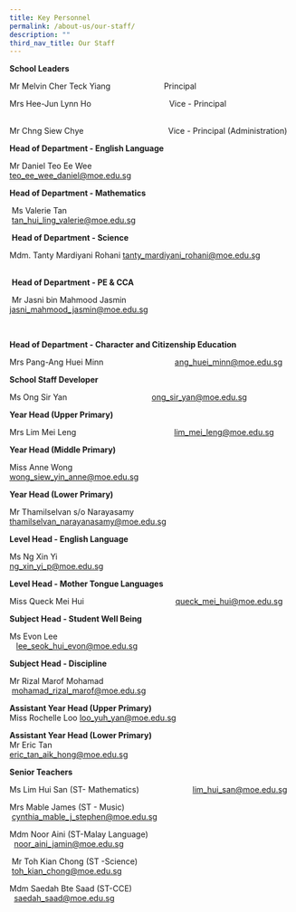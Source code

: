 ```yaml
---
title: Key Personnel
permalink: /about-us/our-staff/
description: ""
third_nav_title: Our Staff
---
```

**School Leaders**

Mr Melvin Cher Teck Yiang&nbsp; &nbsp; &nbsp; &nbsp; &nbsp; &nbsp; &nbsp; &nbsp; &nbsp; &nbsp; &nbsp; &nbsp; Principal

Mrs Hee-Jun Lynn Ho&nbsp;&nbsp; &nbsp;&nbsp;&nbsp; &nbsp;&nbsp;&nbsp;&nbsp;&nbsp; &nbsp;&nbsp;&nbsp; &nbsp;&nbsp;&nbsp; &nbsp;&nbsp;&nbsp; &nbsp;&nbsp;&nbsp; &nbsp;&nbsp;&nbsp; &nbsp;&nbsp;Vice - Principal&nbsp;&nbsp;&nbsp;&nbsp; &nbsp;&nbsp;&nbsp; &nbsp;&nbsp; &nbsp;&nbsp;&nbsp;&nbsp; &nbsp;&nbsp;&nbsp; &nbsp;&nbsp;&nbsp; &nbsp;&nbsp;&nbsp; &nbsp;&nbsp; &nbsp; &nbsp; &nbsp;&nbsp;  

Mr Chng Siew Chye&nbsp; &nbsp;&nbsp;&nbsp;&nbsp; &nbsp;&nbsp;&nbsp; &nbsp;&nbsp;&nbsp; &nbsp;&nbsp;&nbsp; &nbsp;&nbsp;&nbsp; &nbsp;&nbsp;&nbsp; &nbsp;&nbsp;&nbsp; &nbsp;&nbsp;&nbsp; &nbsp;&nbsp;&nbsp;Vice - Principal  (Administration)

**Head of Department - English Language**

Mr Daniel Teo Ee Wee &nbsp;&nbsp; &nbsp;&nbsp;&nbsp; &nbsp;&nbsp;&nbsp; &nbsp;&nbsp;&nbsp; &nbsp;&nbsp;&nbsp; &nbsp;&nbsp;&nbsp; &nbsp;&nbsp;&nbsp; &nbsp;&nbsp;&nbsp; &nbsp;&nbsp;&nbsp; &nbsp;&nbsp;&nbsp; teo_ee_wee_daniel@moe.edu.sg

  

**Head of Department - Mathematics** &nbsp;

&nbsp;Ms Valerie Tan &nbsp;&nbsp; &nbsp;&nbsp;&nbsp; &nbsp;&nbsp;&nbsp; &nbsp;&nbsp;&nbsp; &nbsp;&nbsp;&nbsp; &nbsp;&nbsp;&nbsp; &nbsp;&nbsp;&nbsp; &nbsp;&nbsp;&nbsp; &nbsp;&nbsp;&nbsp; &nbsp;&nbsp;&nbsp; &nbsp;&nbsp;&nbsp; &nbsp;&nbsp; &nbsp;&nbsp;&nbsp;&nbsp; &nbsp;&nbsp;&nbsp; &nbsp;tan_hui_ling_valerie@moe.edu.sg&nbsp;

  

&nbsp;**Head of Department - Science** &nbsp;

Mdm. Tanty Mardiyani Rohani                             tanty_mardiyani_rohani@moe.edu.sg
&nbsp; &nbsp;&nbsp;&nbsp; &nbsp;&nbsp;&nbsp; &nbsp;&nbsp;&nbsp; &nbsp;&nbsp;&nbsp; &nbsp;&nbsp;&nbsp; &nbsp;&nbsp;&nbsp; &nbsp;&nbsp;&nbsp; &nbsp;&nbsp;&nbsp; &nbsp;&nbsp;&nbsp; &nbsp;&nbsp;&nbsp; &nbsp;&nbsp;&nbsp; &nbsp;&nbsp;&nbsp; &nbsp;&nbsp;&nbsp; 

&nbsp;**Head of Department - PE &amp; CCA**

&nbsp;Mr Jasni bin Mahmood Jasmin &nbsp;&nbsp; &nbsp;&nbsp;&nbsp; &nbsp;&nbsp;&nbsp; &nbsp;&nbsp;&nbsp; &nbsp;&nbsp;&nbsp; &nbsp;&nbsp;&nbsp; jasni_mahmood_jasmin@moe.edu.sg

&nbsp; 

**Head of Department - Character and Citizenship Education**

Mrs Pang-Ang Huei Minn &nbsp;&nbsp; &nbsp;&nbsp;&nbsp; &nbsp;&nbsp;&nbsp; &nbsp;&nbsp;&nbsp; &nbsp;&nbsp;&nbsp; &nbsp;&nbsp;&nbsp; &nbsp;&nbsp;&nbsp; &nbsp;&nbsp;&nbsp; ang_huei_minn@moe.edu.sg

**School Staff Developer**

Ms Ong Sir Yan&nbsp;&nbsp; &nbsp;&nbsp;&nbsp; &nbsp;&nbsp;&nbsp; &nbsp;&nbsp;&nbsp; &nbsp;&nbsp;&nbsp; &nbsp;&nbsp;&nbsp; &nbsp;&nbsp;&nbsp; &nbsp;&nbsp;&nbsp; &nbsp;&nbsp;&nbsp; &nbsp;&nbsp;           ong_sir_yan@moe.edu.sg

**Year Head (Upper Primary)** &nbsp;
&nbsp;

Mrs Lim Mei Leng&nbsp;&nbsp; &nbsp;&nbsp;&nbsp; &nbsp;&nbsp;&nbsp; &nbsp;&nbsp;&nbsp; &nbsp;&nbsp;&nbsp; &nbsp;&nbsp;&nbsp; &nbsp;&nbsp;&nbsp; &nbsp;&nbsp;&nbsp; &nbsp;&nbsp;&nbsp; &nbsp;&nbsp; &nbsp;&nbsp;&nbsp;&nbsp; &nbsp;lim_mei_leng@moe.edu.sg
 
 
**Year Head (Middle Primary)**
 
 Miss Anne Wong<br> 
 wong_siew_yin_anne@moe.edu.sg

  

**Year Head (Lower Primary)**

Mr Thamilselvan s/o Narayasamy &nbsp;&nbsp; &nbsp;&nbsp;&nbsp; &nbsp;&nbsp;&nbsp; &nbsp;&nbsp;&nbsp; &nbsp; thamilselvan_narayanasamy@moe.edu.sg

**Level Head - English Language**

Ms Ng Xin Yi&nbsp;&nbsp;&nbsp; &nbsp;&nbsp;&nbsp; &nbsp;&nbsp;&nbsp; &nbsp;&nbsp;&nbsp; &nbsp;&nbsp;&nbsp; &nbsp;&nbsp;&nbsp; &nbsp;&nbsp;&nbsp; &nbsp;&nbsp; &nbsp;&nbsp;&nbsp;&nbsp; <br>ng_xin_yi_p@moe.edu.sg


**Level Head - Mother Tongue Languages**

Miss Queck Mei Hui&nbsp;&nbsp; &nbsp;&nbsp;&nbsp; &nbsp;&nbsp;&nbsp; &nbsp;&nbsp;&nbsp; &nbsp;&nbsp;&nbsp; &nbsp;&nbsp;&nbsp; &nbsp;&nbsp;&nbsp; &nbsp;&nbsp;&nbsp; &nbsp;&nbsp; &nbsp;&nbsp;&nbsp;&nbsp; &nbsp;&nbsp;queck_mei_hui@moe.edu.sg

 
  


  

**Subject Head - Student Well Being**&nbsp; &nbsp; &nbsp; &nbsp; &nbsp; &nbsp; &nbsp; &nbsp; &nbsp; &nbsp; &nbsp;&nbsp;

Ms Evon Lee&nbsp;&nbsp; &nbsp;&nbsp; &nbsp; &nbsp; &nbsp; &nbsp; &nbsp; &nbsp; &nbsp; &nbsp; &nbsp; &nbsp; &nbsp; &nbsp; &nbsp; &nbsp; &nbsp; &nbsp; &nbsp; &nbsp; &nbsp; &nbsp; &nbsp;&nbsp;&nbsp; &nbsp;&nbsp;&nbsp;lee_seok_hui_evon@moe.edu.sg

  



**Subject Head - Discipline**

Mr Rizal Marof Mohamad&nbsp; &nbsp;&nbsp;&nbsp; &nbsp;&nbsp;&nbsp; &nbsp;&nbsp;&nbsp; &nbsp;&nbsp;&nbsp; &nbsp;&nbsp; &nbsp;&nbsp;&nbsp; &nbsp;&nbsp;&nbsp;&nbsp; &nbsp;mohamad_rizal_marof@moe.edu.sg

**Assistant Year Head (Upper Primary)**<br>
Miss Rochelle Loo
loo_yuh_yan@moe.edu.sg

**Assistant Year Head (Lower Primary)**<br>
Mr Eric Tan<br>
eric_tan_aik_hong@moe.edu.sg


**Senior Teachers**&nbsp;&nbsp;&nbsp; &nbsp; &nbsp; &nbsp; &nbsp; &nbsp; &nbsp; &nbsp; &nbsp; &nbsp; &nbsp; &nbsp; &nbsp; &nbsp; &nbsp; &nbsp; &nbsp; &nbsp; &nbsp; &nbsp; &nbsp; &nbsp; &nbsp; &nbsp; &nbsp; &nbsp; &nbsp; &nbsp; &nbsp; &nbsp; &nbsp; &nbsp; &nbsp; &nbsp; &nbsp; &nbsp;

  

Ms Lim Hui San (ST- Mathematics)&nbsp;&nbsp; &nbsp;&nbsp; &nbsp;&nbsp;&nbsp;&nbsp; &nbsp;&nbsp;&nbsp; &nbsp;&nbsp;&nbsp; &nbsp;&nbsp;&nbsp; &nbsp;lim_hui_san@moe.edu.sg

  
Mrs Mable James (ST - Music)&nbsp;&nbsp; &nbsp;&nbsp; &nbsp;&nbsp;&nbsp;&nbsp; &nbsp;&nbsp;&nbsp; &nbsp;&nbsp;&nbsp; &nbsp;&nbsp;&nbsp; &nbsp;&nbsp;&nbsp; &nbsp;&nbsp;&nbsp; &nbsp;cynthia_mable_j_stephen@moe.edu.sg

  
Mdm Noor Aini (ST-Malay Language)&nbsp;&nbsp; &nbsp;&nbsp;&nbsp; &nbsp;&nbsp;&nbsp; &nbsp;&nbsp;&nbsp; &nbsp;&nbsp; &nbsp;&nbsp;noor_aini_jamin@moe.edu.sg

&nbsp;Mr Toh Kian Chong (ST -Science) &nbsp;&nbsp;&nbsp; &nbsp;&nbsp;&nbsp; &nbsp;&nbsp;&nbsp; &nbsp;&nbsp;&nbsp; &nbsp;&nbsp;&nbsp; &nbsp;&nbsp;&nbsp; &nbsp;toh_kian_chong@moe.edu.sg
 
 Mdm Saedah Bte Saad&nbsp;(ST-CCE) &nbsp; &nbsp; &nbsp;&nbsp;&nbsp;&nbsp; &nbsp;&nbsp;&nbsp; &nbsp;&nbsp;&nbsp; &nbsp;&nbsp;&nbsp; &nbsp;&nbsp;&nbsp; &nbsp;&nbsp;&nbsp; &nbsp;&nbsp;&nbsp; &nbsp;&nbsp;saedah_saad@moe.edu.sg&nbsp;&nbsp;